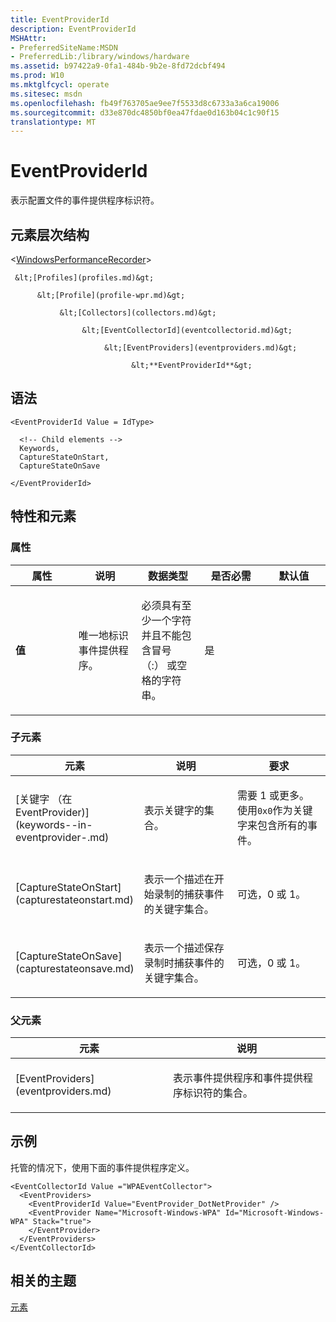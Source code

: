 ```yaml
---
title: EventProviderId
description: EventProviderId
MSHAttr:
- PreferredSiteName:MSDN
- PreferredLib:/library/windows/hardware
ms.assetid: b97422a9-0fa1-484b-9b2e-8fd72dcbf494
ms.prod: W10
ms.mktglfcycl: operate
ms.sitesec: msdn
ms.openlocfilehash: fb49f763705ae9ee7f5533d8c6733a3a6ca19006
ms.sourcegitcommit: d33e870dc4850bf0ea47fdae0d163b04c1c90f15
translationtype: MT
---
```

# <a name="eventproviderid"></a>EventProviderId


表示配置文件的事件提供程序标识符。

## <a name="element-hierarchy"></a>元素层次结构


&lt;[WindowsPerformanceRecorder](windowsperformancerecorder.md)&gt;

     &lt;[Profiles](profiles.md)&gt;

          &lt;[Profile](profile-wpr.md)&gt;

               &lt;[Collectors](collectors.md)&gt;

                    &lt;[EventCollectorId](eventcollectorid.md)&gt;

                         &lt;[EventProviders](eventproviders.md)&gt;

                               &lt;**EventProviderId**&gt;

## <a name="syntax"></a>语法


``` syntax
<EventProviderId Value = IdType>

  <!-- Child elements -->
  Keywords,
  CaptureStateOnStart,
  CaptureStateOnSave

</EventProviderId>
```

## <a name="attributes-and-elements"></a>特性和元素


### <a name="attributes"></a>属性

<table>
<colgroup>
<col width="20%" />
<col width="20%" />
<col width="20%" />
<col width="20%" />
<col width="20%" />
</colgroup>
<thead>
<tr class="header">
<th>属性</th>
<th>说明</th>
<th>数据类型</th>
<th>是否必需</th>
<th>默认值</th>
</tr>
</thead>
<tbody>
<tr class="odd">
<td><p><strong>值</strong></p></td>
<td><p>唯一地标识事件提供程序。</p></td>
<td><p>必须具有至少一个字符并且不能包含冒号 （:） 或空格的字符串。</p></td>
<td><p>是</p></td>
<td><p></p></td>
</tr>
</tbody>
</table>

 

### <a name="child-elements"></a>子元素

<table>
<colgroup>
<col width="33%" />
<col width="33%" />
<col width="33%" />
</colgroup>
<thead>
<tr class="header">
<th>元素</th>
<th>说明</th>
<th>要求</th>
</tr>
</thead>
<tbody>
<tr class="odd">
<td><p>[关键字 （在 EventProvider)](keywords--in-eventprovider-.md)</p></td>
<td><p>表示关键字的集合。</p></td>
<td><p>需要 1 或更多。 使用<code>0x0</code>作为关键字来包含所有的事件。</p></td>
</tr>
<tr class="even">
<td><p>[CaptureStateOnStart](capturestateonstart.md)</p></td>
<td><p>表示一个描述在开始录制的捕获事件的关键字集合。</p></td>
<td><p>可选，0 或 1。</p></td>
</tr>
<tr class="odd">
<td><p>[CaptureStateOnSave](capturestateonsave.md)</p></td>
<td><p>表示一个描述保存录制时捕获事件的关键字集合。</p></td>
<td><p>可选，0 或 1。</p></td>
</tr>
</tbody>
</table>

 

### <a name="parent-elements"></a>父元素

<table>
<colgroup>
<col width="50%" />
<col width="50%" />
</colgroup>
<thead>
<tr class="header">
<th>元素</th>
<th>说明</th>
</tr>
</thead>
<tbody>
<tr class="odd">
<td><p>[EventProviders](eventproviders.md)</p></td>
<td><p>表示事件提供程序和事件提供程序标识符的集合。</p></td>
</tr>
</tbody>
</table>

 

## <a name="example"></a>示例


托管的情况下，使用下面的事件提供程序定义。

``` syntax
<EventCollectorId Value ="WPAEventCollector">
  <EventProviders>
    <EventProviderId Value="EventProvider_DotNetProvider" />
    <EventProvider Name="Microsoft-Windows-WPA" Id="Microsoft-Windows-WPA" Stack="true">
    </EventProvider>
  </EventProviders>
</EventCollectorId>
```

## <a name="related-topics"></a>相关的主题


[元素](elements.md)

 

 







